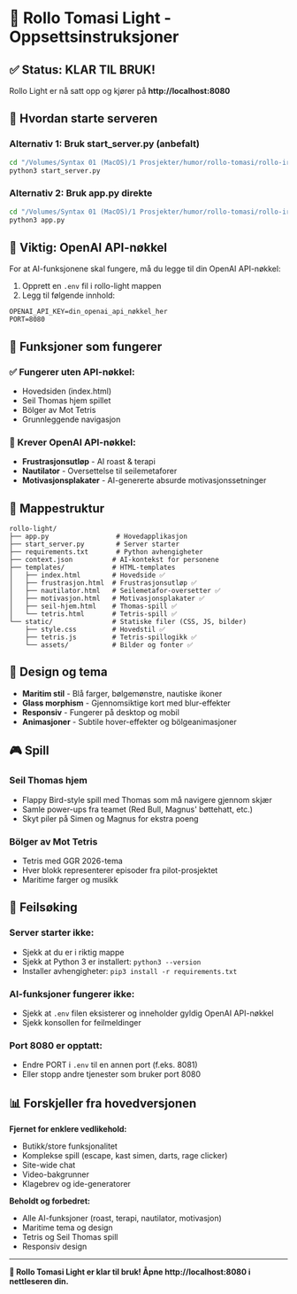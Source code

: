 # 🌊 Rollo Tomasi Light - Oppsettsinstruksjoner

## ✅ Status: KLAR TIL BRUK!

Rollo Light er nå satt opp og kjører på **http://localhost:8080**

## 🚀 Hvordan starte serveren

### Alternativ 1: Bruk start_server.py (anbefalt)
```bash
cd "/Volumes/Syntax 01 (MacOS)/1 Prosjekter/humor/rollo-tomasi/rollo-irritert-generator/rollo-light"
python3 start_server.py
```

### Alternativ 2: Bruk app.py direkte
```bash
cd "/Volumes/Syntax 01 (MacOS)/1 Prosjekter/humor/rollo-tomasi/rollo-irritert-generator/rollo-light"
python3 app.py
```

## 🔑 Viktig: OpenAI API-nøkkel

For at AI-funksjonene skal fungere, må du legge til din OpenAI API-nøkkel:

1. Opprett en `.env` fil i rollo-light mappen
2. Legg til følgende innhold:
```
OPENAI_API_KEY=din_openai_api_nøkkel_her
PORT=8080
```

## 🎯 Funksjoner som fungerer

### ✅ Fungerer uten API-nøkkel:
- Hovedsiden (index.html)
- Seil Thomas hjem spillet
- Bölger av Mot Tetris
- Grunnleggende navigasjon

### 🔑 Krever OpenAI API-nøkkel:
- **Frustrasjonsutløp** - AI roast & terapi
- **Nautilator** - Oversettelse til seilemetaforer
- **Motivasjonsplakater** - AI-genererte absurde motivasjonssetninger

## 📁 Mappestruktur

```
rollo-light/
├── app.py                 # Hovedapplikasjon
├── start_server.py        # Server starter
├── requirements.txt       # Python avhengigheter
├── context.json          # AI-kontekst for personene
├── templates/            # HTML-templates
│   ├── index.html        # Hovedside ✅
│   ├── frustrasjon.html  # Frustrasjonsutløp ✅
│   ├── nautilator.html   # Seilemetafor-oversetter ✅
│   ├── motivasjon.html   # Motivasjonsplakater ✅
│   ├── seil-hjem.html    # Thomas-spill ✅
│   └── tetris.html       # Tetris-spill ✅
└── static/               # Statiske filer (CSS, JS, bilder)
    ├── style.css         # Hovedstil ✅
    ├── tetris.js         # Tetris-spillogikk ✅
    └── assets/           # Bilder og fonter ✅
```

## 🌊 Design og tema

- **Maritim stil** - Blå farger, bølgemønstre, nautiske ikoner
- **Glass morphism** - Gjennomsiktige kort med blur-effekter
- **Responsiv** - Fungerer på desktop og mobil
- **Animasjoner** - Subtile hover-effekter og bölgeanimasjoner

## 🎮 Spill

### Seil Thomas hjem
- Flappy Bird-style spill med Thomas som må navigere gjennom skjær
- Samle power-ups fra teamet (Red Bull, Magnus' bøttehatt, etc.)
- Skyt piler på Simen og Magnus for ekstra poeng

### Bölger av Mot Tetris
- Tetris med GGR 2026-tema
- Hver blokk representerer episoder fra pilot-prosjektet
- Maritime farger og musikk

## 🔧 Feilsøking

### Server starter ikke:
- Sjekk at du er i riktig mappe
- Sjekk at Python 3 er installert: `python3 --version`
- Installer avhengigheter: `pip3 install -r requirements.txt`

### AI-funksjoner fungerer ikke:
- Sjekk at `.env` filen eksisterer og inneholder gyldig OpenAI API-nøkkel
- Sjekk konsollen for feilmeldinger

### Port 8080 er opptatt:
- Endre PORT i `.env` til en annen port (f.eks. 8081)
- Eller stopp andre tjenester som bruker port 8080

## 📊 Forskjeller fra hovedversjonen

**Fjernet for enklere vedlikehold:**
- Butikk/store funksjonalitet
- Komplekse spill (escape, kast simen, darts, rage clicker)
- Site-wide chat
- Video-bakgrunner
- Klagebrev og ide-generatorer

**Beholdt og forbedret:**
- Alle AI-funksjoner (roast, terapi, nautilator, motivasjon)
- Maritime tema og design
- Tetris og Seil Thomas spill
- Responsiv design

---

**🎉 Rollo Tomasi Light er klar til bruk! Åpne http://localhost:8080 i nettleseren din.**
